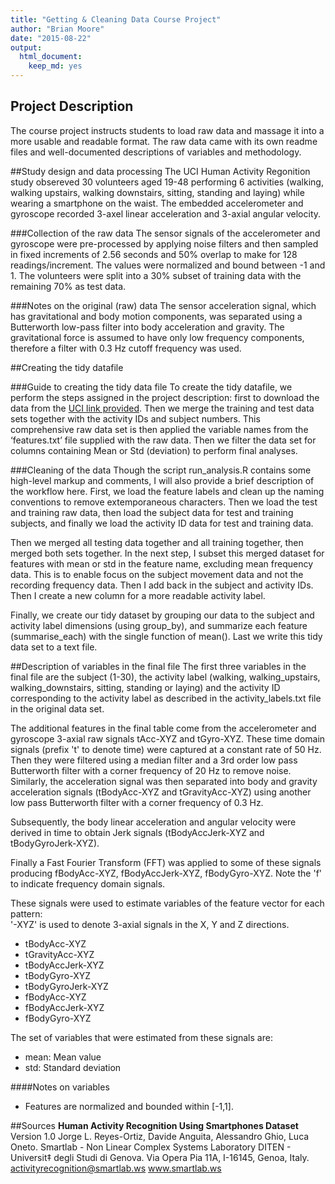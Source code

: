 ```yaml
---
title: "Getting & Cleaning Data Course Project"
author: "Brian Moore"
date: "2015-08-22"
output:
  html_document:
    keep_md: yes
---
```


## Project Description
The course project instructs students to load raw data and massage it into a more usable and readable format. The raw data came with its own readme files and well-documented descriptions of variables and methodology.

##Study design and data processing
The UCI Human Activity Regonition study obsereved 30 volunteers aged 19-48 performing 6 activities (walking, walking upstairs, walking downstairs, sitting, standing and laying) while wearing a smartphone on the waist. The embedded accelerometer and gyroscope recorded 3-axel linear acceleration and 3-axial angular velocity. 

###Collection of the raw data
The sensor signals of the accelerometer and gyroscope were pre-processed by applying noise filters and then sampled in fixed increments of 2.56 seconds and 50% overlap to make for 128 readings/increment. The values were normalized and bound between -1 and 1. The volunteers were split into a 30% subset of training data with the remaining 70% as test data.

###Notes on the original (raw) data 
The sensor acceleration signal, which has gravitational and body motion components, was separated using a Butterworth low-pass filter into body acceleration and gravity. The gravitational force is assumed to have only low frequency components, therefore a filter with 0.3 Hz cutoff frequency was used.

##Creating the tidy datafile

###Guide to creating the tidy data file
To create the tidy datafile, we perform the steps assigned in the project description: first to download the data from the [UCI link provided](http://archive.ics.uci.edu/ml/datasets/Human+Activity+Recognition+Using+Smartphones). Then we merge the training and test data sets together with the activity IDs and subject numbers. This comprehensive raw data set is then applied the variable names from the ‘features.txt’ file supplied with the raw data. Then we filter the data set for columns containing Mean or Std (deviation) to perform final analyses.

###Cleaning of the data
Though the script run_analysis.R contains some high-level markup and comments, I will also provide a brief description of the workflow here. First, we load the feature labels and clean up the naming conventions to remove extemporaneous characters. Then we load the test and training raw data, then load the subject data for test and training subjects, and finally we load the activity ID data for test and training data.

Then we merged all testing data together and all training together, then merged both sets together. In the next step, I subset this merged dataset for features with mean or std in the feature name, excluding mean frequency data. This is to enable focus on the subject movement data and not the recording frequency data. Then I add back in the subject and activity IDs. Then I create a new column for a more readable activity label.

Finally, we create our tidy dataset by grouping our data to the subject and activity label dimensions (using group_by), and summarize each feature (summarise_each) with the single function of mean(). Last we write this tidy data set to a text file.

##Description of variables in the final file
The first three variables in the final file are the subject (1-30), the activity label (walking, walking_upstairs, walking_downstairs, sitting, standing or laying) and the activity ID corresponding to the activity label as described in the activity_labels.txt file in the original data set.

The additional features in the final table come from the accelerometer and gyroscope 3-axial raw signals tAcc-XYZ and tGyro-XYZ. These time domain signals (prefix 't' to denote time) were captured at a constant rate of 50 Hz. Then they were filtered using a median filter and a 3rd order low pass Butterworth filter with a corner frequency of 20 Hz to remove noise. Similarly, the acceleration signal was then separated into body and gravity acceleration signals (tBodyAcc-XYZ and tGravityAcc-XYZ) using another low pass Butterworth filter with a corner frequency of 0.3 Hz. 

Subsequently, the body linear acceleration and angular velocity were derived in time to obtain Jerk signals (tBodyAccJerk-XYZ and tBodyGyroJerk-XYZ).

Finally a Fast Fourier Transform (FFT) was applied to some of these signals producing fBodyAcc-XYZ, fBodyAccJerk-XYZ, fBodyGyro-XYZ. Note the 'f' to indicate frequency domain signals. 

These signals were used to estimate variables of the feature vector for each pattern:  
'-XYZ' is used to denote 3-axial signals in the X, Y and Z directions.

* tBodyAcc-XYZ
* tGravityAcc-XYZ
* tBodyAccJerk-XYZ
* tBodyGyro-XYZ
* tBodyGyroJerk-XYZ
* fBodyAcc-XYZ
* fBodyAccJerk-XYZ
* fBodyGyro-XYZ

The set of variables that were estimated from these signals are: 

* mean: Mean value
* std: Standard deviation

####Notes on variables
- Features are normalized and bounded within [-1,1].

##Sources
**Human Activity Recognition Using Smartphones Dataset**
Version 1.0
Jorge L. Reyes-Ortiz, Davide Anguita, Alessandro Ghio, Luca Oneto.
Smartlab - Non Linear Complex Systems Laboratory
DITEN - Universit‡ degli Studi di Genova.
Via Opera Pia 11A, I-16145, Genoa, Italy.
activityrecognition@smartlab.ws
www.smartlab.ws

